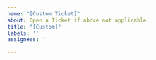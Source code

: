 ```yaml
---
name: "[Custom Ticket]"
about: Open a Ticket if above not applicable.
title: "[Custom]"
labels: ''
assignees: ''

---
```



